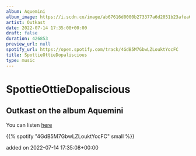 ```yaml
---
album: Aquemini
album_image: https://i.scdn.co/image/ab67616d0000b273377a6d2051b23afea65ee41a
artist: Outkast
date: 2022-07-14 17:35:08+00:00
draft: false
duration: 426853
preview_url: null
spotify_url: https://open.spotify.com/track/4GdB5M7GbwLZLouktYocFC
title: SpottieOttieDopaliscious
type: music
---
```



# SpottieOttieDopaliscious

## Outkast on the album Aquemini

You can listen [here](https://open.spotify.com/track/4GdB5M7GbwLZLouktYocFC)

{{% spotify "4GdB5M7GbwLZLouktYocFC" small %}}

added on 2022-07-14 17:35:08+00:00